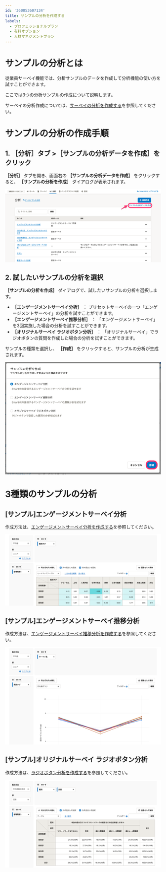 ```yaml
---
id: '360053607134'
title: サンプルの分析を作成する
labels:
  - プロフェッショナルプラン
  - 有料オプション
  - 人材マネジメントプラン
---
```

# サンプルの分析とは

従業員サーベイ機能では、分析サンプルのデータを作成して分析機能の使い方を試すことができます。

ここでは3つの分析サンプルの作成について説明します。

サーベイの分析作成については、[サーベイの分析を作成する](https://knowledge.smarthr.jp/hc/ja/articles/360053607174)を参照してください。

# サンプルの分析の作成手順

## 1\. ［分析］タブ >［サンプルの分析データを作成］をクリック

 **［分析］** タブを開き、画面右の **［サンプルの分析データを作成］** をクリックすると、 **［サンプルの分析を作成］** ダイアログが表示されます。

![](./bunseki_sakusei.png)

## 2\. 試したいサンプルの分析を選択

 **［サンプルの分析を作成］** ダイアログで、試したいサンプルの分析を選択します。

-  **［エンゲージメントサーベイ分析］** ： プリセットサーベイの一つ「エンゲージメントサーベイ」の分析を試すことができます。
-  **［エンゲージメントサーベイ推移分析］** ： 「エンゲージメントサーベイ」を3回実施した場合の分析を試すことができます。
-  **［オリジナルサーベイ ラジオボタン分析］** ： 「オリジナルサーベイ」でラジオボタンの質問を作成した場合の分析を試すことができます。

サンプルの種類を選択し、 **［作成］** をクリックすると、サンプルの分析が生成されます。

![](./bunseki_sakusei_2.png)

# 3種類のサンプルの分析

## \[サンプル\]エンゲージメントサーベイ分析

作成方法は、[エンゲージメントサーベイ分析を作成する](https://knowledge.smarthr.jp/hc/ja/articles/360060082234)を参照してください。

![](./bunseki.png)

## \[サンプル\]エンゲージメントサーベイ推移分析

作成方法は、[エンゲージメントサーベイ推移分析を作成する](https://knowledge.smarthr.jp/hc/ja/articles/360060309654)を参照してください。

![](./suii.png)

## \[サンプル\]オリジナルサーベイ ラジオボタン分析

作成方法は、[ラジオボタン分析を作成する](https://knowledge.smarthr.jp/hc/ja/articles/1500001792702)を参照してください。

![](./radio.png)
